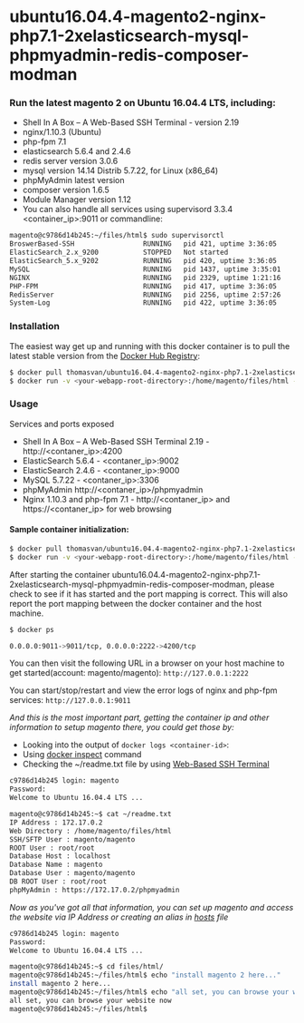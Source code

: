 # ubuntu16.04.4-magento2-nginx-php7.1-2xelasticsearch-mysql-phpmyadmin-redis-composer-modman

### Run the latest magento 2 on Ubuntu 16.04.4 LTS, including: 
- Shell In A Box – A Web-Based SSH Terminal - version 2.19
- nginx/1.10.3 (Ubuntu)
- php-fpm 7.1
- elasticsearch 5.6.4 and 2.4.6
- redis server version 3.0.6 
- mysql version 14.14 Distrib 5.7.22, for Linux (x86_64) 
- phpMyAdmin latest version
- composer version 1.6.5
- Module Manager version 1.12
- You can also handle all services using supervisord 3.3.4 <container_ip>:9011 or commandline: 

```bash
magento@c9786d14b245:~/files/html$ sudo supervisorctl 
BroswerBased-SSH                 RUNNING   pid 421, uptime 3:36:05
ElasticSearch_2.x_9200           STOPPED   Not started
ElasticSearch_5.x_9202           RUNNING   pid 420, uptime 3:36:05
MySQL                            RUNNING   pid 1437, uptime 3:35:01
NGINX                            RUNNING   pid 2329, uptime 1:21:16
PHP-FPM                          RUNNING   pid 417, uptime 3:36:05
RedisServer                      RUNNING   pid 2256, uptime 2:57:26
System-Log                       RUNNING   pid 422, uptime 3:36:05
```

### Installation
The easiest way get up and running with this docker container is to pull the latest stable version from the [Docker Hub Registry](https://hub.docker.com/r/thomasvan/ubuntu16.04.4-magento2-nginx-php7.1-2xelasticsearch-mysql-phpmyadmin-redis-composer-modman/):

```bash
$ docker pull thomasvan/ubuntu16.04.4-magento2-nginx-php7.1-2xelasticsearch-mysql-phpmyadmin-redis-composer-modman:latest
$ docker run -v <your-webapp-root-directory>:/home/magento/files/html -p 2222:4200 -p 9011:9011 --name docker-name -d thomasvan/ubuntu16.04.4-magento2-nginx-php7.1-2xelasticsearch-mysql-phpmyadmin-redis-composer-modman:latest
```

### Usage
Services and ports exposed
- Shell In A Box – A Web-Based SSH Terminal 2.19 - http://<contaner_ip>:4200
- ElasticSearch 5.6.4 - <contaner_ip>:9002
- ElasticSearch 2.4.6 - <contaner_ip>:9000
- MySQL 5.7.22 - <contaner_ip>:3306
- phpMyAdmin http://<contaner_ip>/phpmyadmin
- Nginx 1.10.3 and php-fpm 7.1 - http://<contaner_ip> and https://<contaner_ip> for web browsing

#### Sample container initialization: 

```bash
$ docker pull thomasvan/ubuntu16.04.4-magento2-nginx-php7.1-2xelasticsearch-mysql-phpmyadmin-redis-composer-modman:latests
$ docker run -v <your-webapp-root-directory>:/home/magento/files/html -p 2222:4200 -p 9011:9011 --name docker-name -d thomasvan/ubuntu16.04.4-magento2-nginx-php7.1-2xelasticsearch-mysql-phpmyadmin-redis-composer-modman:latest
```

After starting the container ubuntu16.04.4-magento2-nginx-php7.1-2xelasticsearch-mysql-phpmyadmin-redis-composer-modman, please check to see if it has started and the port mapping is correct. This will also report the port mapping between the docker container and the host machine.

```bash
$ docker ps

0.0.0.0:9011->9011/tcp, 0.0.0.0:2222->4200/tcp
```

You can then visit the following URL in a browser on your host machine to get started(account: magento/magento): `http://127.0.0.1:2222`

You can start/stop/restart and view the error logs of nginx and php-fpm services: `http://127.0.0.1:9011`

_And this is the most important part, getting the container ip and other information to setup magento there, you could get those by:_
- Looking into the output of `docker logs <container-id>`:
- Using [docker inspect](https://docs.docker.com/engine/reference/commandline/inspect/parent-command) command
- Checking the ~/readme.txt file by using [Web-Based SSH Terminal](http://127.0.0.1:2222)

```bash
c9786d14b245 login: magento
Password:
Welcome to Ubuntu 16.04.4 LTS ...

magento@c9786d14b245:~$ cat ~/readme.txt
IP Address : 172.17.0.2
Web Directory : /home/magento/files/html
SSH/SFTP User : magento/magento
ROOT User : root/root
Database Host : localhost
Database Name : magento
Database User : magento/magento
DB ROOT User : root/root 
phpMyAdmin : https://172.17.0.2/phpmyadmin
```

_Now as you've got all that information, you can set up magento and access the website via IP Address or creating an alias in [hosts](https://support.rackspace.com/how-to/modify-your-hosts-file/) file_

```bash
c9786d14b245 login: magento
Password:
Welcome to Ubuntu 16.04.4 LTS ...

magento@c9786d14b245:~$ cd files/html/
magento@c9786d14b245:~/files/html$ echo "install magento 2 here..."
install magento 2 here...
magento@c9786d14b245:~/files/html$ echo "all set, you can browse your website now"
all set, you can browse your website now
magento@c9786d14b245:~/files/html$
   ```
